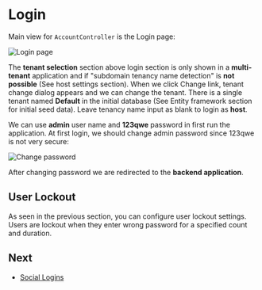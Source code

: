 # Login

Main view for `AccountController` is the Login page:

<img src="D:/Github/documents/docs/en/images/login-screen-3.png" alt="Login page" class="img-thumbnail" />

The **tenant selection** section above login section is only shown in a **multi-tenant** application and if "subdomain tenancy name detection" is **not possible** (See host settings section). When we click Change link, tenant change dialog appears and we can change the tenant. There is a single tenant named **Default** in the initial database (See Entity framework section for initial seed data). Leave tenancy name input as blank to login as **host**.

We can use **admin** user name and **123qwe** password in first run the application. At first login, we should change admin password since 123qwe is not very secure:

<img src="D:/Github/documents/docs/en/images/account-change-password-1.png" alt="Change password" class="img-thumbnail" />

After changing password we are redirected to the **backend application**.

## User Lockout

As seen in the previous section, you can configure user lockout settings. Users are lockout when they enter wrong password for a specified count and duration.

## Next

* [Social Logins](Features-Mvc-Core-Social-Logins)
